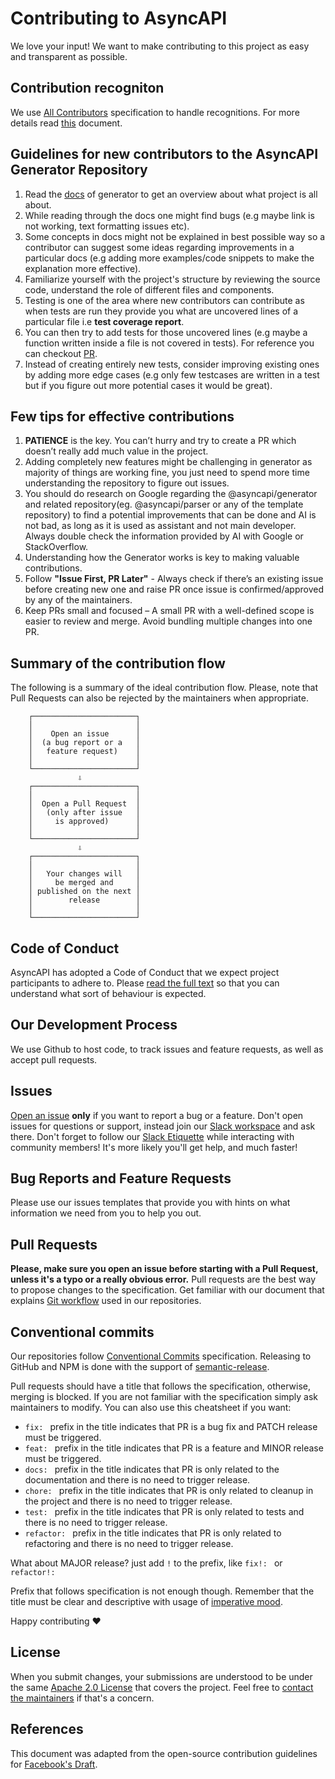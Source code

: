 # Contributing to AsyncAPI
We love your input! We want to make contributing to this project as easy and transparent as possible.

## Contribution recogniton

We use [All Contributors](https://allcontributors.org/docs/en/specification) specification to handle recognitions. For more details read [this](https://github.com/asyncapi/community/blob/master/recognize-contributors.md) document.

## Guidelines for new contributors to the AsyncAPI Generator Repository 

1. Read the [docs](https://www.asyncapi.com/docs/tools/generator) of generator to get an overview about what project is all about.
2. While reading through the docs one might find bugs (e.g maybe link is not working, text formatting issues etc).
3. Some concepts in docs might not be explained in best possible way so a contributor can suggest some ideas regarding improvements in a particular docs (e.g adding more examples/code snippets to make the explanation more effective).
4. Familiarize yourself with the project's structure by reviewing the source code, understand the role of different files and components.
5. Testing is one of the area where new contributors can contribute as when tests are run they provide you what are uncovered lines of a particular file i.e **test coverage report**.
6. You can then try to add tests for those uncovered lines (e.g maybe a function written inside a file is not covered in tests). For reference you can checkout [PR](https://github.com/asyncapi/generator/pull/1379).
7. Instead of creating entirely new tests, consider improving existing ones by adding more edge cases (e.g only few testcases are written in a test but if you figure out more potential cases it would be great).

## Few tips for effective contributions

1. **PATIENCE** is the key. You can’t hurry and try to create a PR which doesn’t really add much value in the project.
2. Adding completely new features might be challenging in generator as majority of things are working fine, you just need to spend more time understanding the repository to figure out issues.
3. You should do research on Google regarding the @asyncapi/generator and related repository(eg. @asyncapi/parser or any of the template repository) to find a potential improvements that can be done and AI is not bad, as long as it is used as assistant and not main developer. Always double check the information provided by AI with Google or StackOverflow.
4. Understanding how the Generator works is key to making valuable contributions.
5. Follow **"Issue First, PR Later"** - Always check if there’s an existing issue before creating new one and raise PR once issue is confirmed/approved by any of the maintainers.
6. Keep PRs small and focused – A small PR with a well-defined scope is easier to review and merge. Avoid bundling multiple changes into one PR.

## Summary of the contribution flow

The following is a summary of the ideal contribution flow. Please, note that Pull Requests can also be rejected by the maintainers when appropriate.

```
    ┌───────────────────────┐
    │                       │
    │    Open an issue      │
    │  (a bug report or a   │
    │   feature request)    │
    │                       │
    └───────────────────────┘
               ⇩
    ┌───────────────────────┐
    │                       │
    │  Open a Pull Request  │
    │   (only after issue   │
    │     is approved)      │
    │                       │
    └───────────────────────┘
               ⇩
    ┌───────────────────────┐
    │                       │
    │   Your changes will   │
    │     be merged and     │
    │ published on the next │
    │        release        │
    │                       │
    └───────────────────────┘
```

## Code of Conduct
AsyncAPI has adopted a Code of Conduct that we expect project participants to adhere to. Please [read the full text](./CODE_OF_CONDUCT.md) so that you can understand what sort of behaviour is expected.

## Our Development Process
We use Github to host code, to track issues and feature requests, as well as accept pull requests.

## Issues
[Open an issue](https://github.com/asyncapi/asyncapi/issues/new) **only** if you want to report a bug or a feature. Don't open issues for questions or support, instead join our [Slack workspace](https://www.asyncapi.com/slack-invite) and ask there. Don't forget to follow our [Slack Etiquette](https://github.com/asyncapi/community/blob/master/slack-etiquette.md) while interacting with community members! It's more likely you'll get help, and much faster!

## Bug Reports and Feature Requests

Please use our issues templates that provide you with hints on what information we need from you to help you out.

## Pull Requests

**Please, make sure you open an issue before starting with a Pull Request, unless it's a typo or a really obvious error.** Pull requests are the best way to propose changes to the specification. Get familiar with our document that explains [Git workflow](https://github.com/asyncapi/community/blob/master/git-workflow.md) used in our repositories.

## Conventional commits

Our repositories follow [Conventional Commits](https://www.conventionalcommits.org/en/v1.0.0/#summary) specification. Releasing to GitHub and NPM is done with the support of [semantic-release](https://semantic-release.gitbook.io/semantic-release/).

Pull requests should have a title that follows the specification, otherwise, merging is blocked. If you are not familiar with the specification simply ask maintainers to modify. You can also use this cheatsheet if you want:

- `fix: ` prefix in the title indicates that PR is a bug fix and PATCH release must be triggered.
- `feat: ` prefix in the title indicates that PR is a feature and MINOR release must be triggered.
- `docs: ` prefix in the title indicates that PR is only related to the documentation and there is no need to trigger release.
- `chore: ` prefix in the title indicates that PR is only related to cleanup in the project and there is no need to trigger release.
- `test: ` prefix in the title indicates that PR is only related to tests and there is no need to trigger release.
- `refactor: ` prefix in the title indicates that PR is only related to refactoring and there is no need to trigger release.

What about MAJOR release? just add `!` to the prefix, like `fix!: ` or `refactor!: `

Prefix that follows specification is not enough though. Remember that the title must be clear and descriptive with usage of [imperative mood](https://chris.beams.io/posts/git-commit/#imperative).

Happy contributing :heart:

## License
When you submit changes, your submissions are understood to be under the same [Apache 2.0 License](https://github.com/asyncapi/asyncapi/blob/master/LICENSE) that covers the project. Feel free to [contact the maintainers](https://www.asyncapi.com/slack-invite) if that's a concern.

## References
This document was adapted from the open-source contribution guidelines for [Facebook's Draft](https://github.com/facebook/draft-js/blob/master/CONTRIBUTING.md).